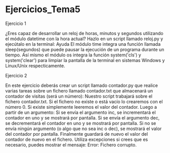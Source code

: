 # Ejercicios_Tema5

Ejercicio 1

¿Eres capaz de desarrollar un reloj de horas, minutos y segundos utilizando el módulo datetime con la hora actual? Hazlo en un script llamado reloj.py y ejecútalo en la terminal:
Ayuda
El módulo time integra una función llamada sleep(segundos) que puede pausar la ejecución de un programa durante un tiempo. Así mismo el módulo os integra la función system('cls') y system('clear') para limpiar la pantalla de la terminal en sistemas Windows y Linux/Unix respecticamente.

Ejercicio 2

En este ejercicio deberás crear un script llamado contador.py que realice varias tareas sobre un fichero llamado contador.txt que almacenará un contador de visitas (será un número):
Nuestro script trabajará sobre el fichero contador.txt. Si el fichero no existe o está vacío lo crearemos con el número 0. Si existe simplemente leeremos el valor del contador.
Luego a partir de un argumento:
Si se envía el argumento inc, se incrementará el contador en uno y se mostrará por pantalla.
Si se envía el argumento dec, se decrementará el contador en uno y se mostrará por pantalla.
Si no se envía ningún argumento (o algo que no sea inc o dec), se mostrará el valor del contador por pantalla.
Finalmente guardará de nuevo el valor del contador de nuevo en el fichero.
Utiliza excepciones si crees que es necesario, puedes mostrar el mensaje: Error: Fichero corrupto.
